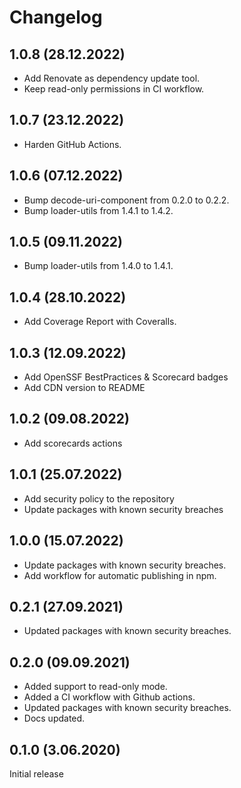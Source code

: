# Changelog

## 1.0.8 (28.12.2022)
* Add Renovate as dependency update tool.
* Keep read-only permissions in CI workflow.

## 1.0.7 (23.12.2022)
* Harden GitHub Actions.

## 1.0.6 (07.12.2022)
* Bump decode-uri-component from 0.2.0 to 0.2.2.
* Bump loader-utils from 1.4.1 to 1.4.2.

## 1.0.5 (09.11.2022)
* Bump loader-utils from 1.4.0 to 1.4.1.

## 1.0.4 (28.10.2022)
* Add Coverage Report with Coveralls.

## 1.0.3 (12.09.2022)
* Add OpenSSF BestPractices & Scorecard badges
* Add CDN version to README

## 1.0.2 (09.08.2022)
* Add scorecards actions

## 1.0.1 (25.07.2022)
* Add security policy to the repository
* Update packages with known security breaches

## 1.0.0 (15.07.2022)
* Update packages with known security breaches.
* Add workflow for automatic publishing in npm.

## 0.2.1 (27.09.2021)
* Updated packages with known security breaches.

## 0.2.0 (09.09.2021)

* Added support to read-only mode.
* Added a CI workflow with Github actions.
* Updated packages with known security breaches.
* Docs updated.

## 0.1.0 (3.06.2020)

Initial release
